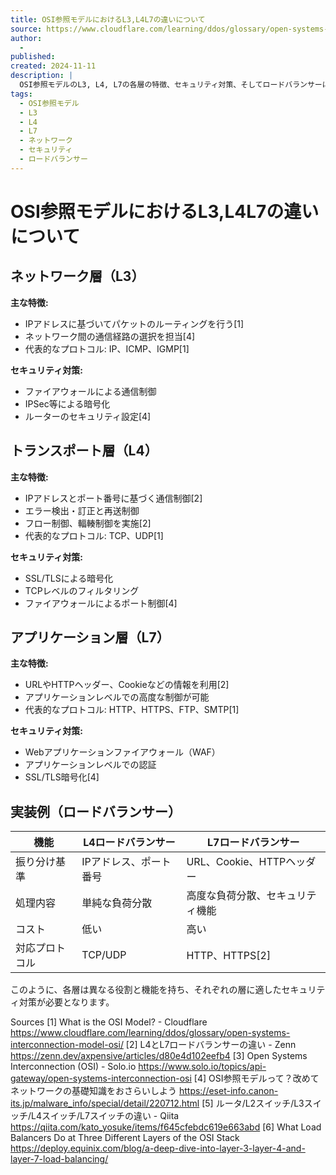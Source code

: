 ```yaml
---
title: OSI参照モデルにおけるL3,L4L7の違いについて
source: https://www.cloudflare.com/learning/ddos/glossary/open-systems-interconnection-model-osi/
author:
  - 
published: 
created: 2024-11-11
description: |
  OSI参照モデルのL3, L4, L7の各層の特徴、セキュリティ対策、そしてロードバランサーにおける実装例について解説
tags:
  - OSI参照モデル
  - L3
  - L4
  - L7
  - ネットワーク
  - セキュリティ
  - ロードバランサー
---
```


# OSI参照モデルにおけるL3,L4L7の違いについて

## ネットワーク層（L3）

**主な特徴:**

- IPアドレスに基づいてパケットのルーティングを行う[1]
- ネットワーク間の通信経路の選択を担当[4]
- 代表的なプロトコル: IP、ICMP、IGMP[1]

**セキュリティ対策:**

- ファイアウォールによる通信制御
- IPSec等による暗号化
- ルーターのセキュリティ設定[4]

## トランスポート層（L4）

**主な特徴:**

- IPアドレスとポート番号に基づく通信制御[2]
- エラー検出・訂正と再送制御
- フロー制御、輻輳制御を実施[2]
- 代表的なプロトコル: TCP、UDP[1]

**セキュリティ対策:**

- SSL/TLSによる暗号化
- TCPレベルのフィルタリング
- ファイアウォールによるポート制御[4]

## アプリケーション層（L7）

**主な特徴:**

- URLやHTTPヘッダー、Cookieなどの情報を利用[2]
- アプリケーションレベルでの高度な制御が可能
- 代表的なプロトコル: HTTP、HTTPS、FTP、SMTP[1]

**セキュリティ対策:**

- Webアプリケーションファイアウォール（WAF）
- アプリケーションレベルでの認証
- SSL/TLS暗号化[4]

## 実装例（ロードバランサー）

|機能|L4ロードバランサー|L7ロードバランサー|
|--|--|--|
|振り分け基準|IPアドレス、ポート番号|URL、Cookie、HTTPヘッダー|
|処理内容|単純な負荷分散|高度な負荷分散、セキュリティ機能|
|コスト|低い|高い|
|対応プロトコル|TCP/UDP|HTTP、HTTPS[2]|

このように、各層は異なる役割と機能を持ち、それぞれの層に適したセキュリティ対策が必要となります。

Sources
[1] What is the OSI Model? - Cloudflare <https://www.cloudflare.com/learning/ddos/glossary/open-systems-interconnection-model-osi/>
[2] L4とL7ロードバランサーの違い - Zenn <https://zenn.dev/axpensive/articles/d80e4d102eefb4>
[3] Open Systems Interconnection (OSI) - Solo.io <https://www.solo.io/topics/api-gateway/open-systems-interconnection-osi>
[4] OSI参照モデルって？改めてネットワークの基礎知識をおさらいしよう <https://eset-info.canon-its.jp/malware_info/special/detail/220712.html>
[5] ルータ/L2スイッチ/L3スイッチ/L4スイッチ/L7スイッチの違い - Qiita <https://qiita.com/kato_yosuke/items/f645cfebdc619e663abd>
[6] What Load Balancers Do at Three Different Layers of the OSI Stack <https://deploy.equinix.com/blog/a-deep-dive-into-layer-3-layer-4-and-layer-7-load-balancing/>
